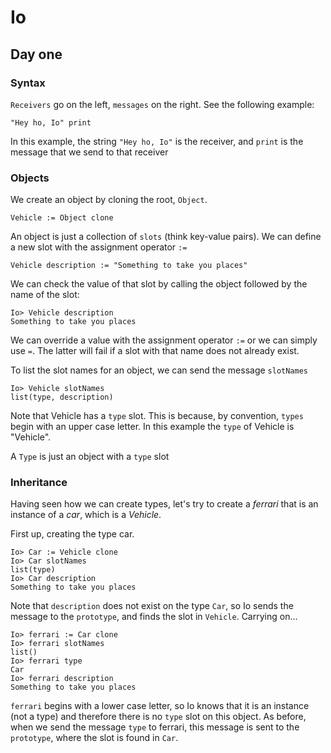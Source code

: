 # Io

## Day one

### Syntax

`Receivers` go on the left, `messages` on the right.
See the following example:
```Io
"Hey ho, Io" print
```
In this example, the string `"Hey ho, Io"` is the receiver, and `print` is the message that we send to that receiver

### Objects

We create an object by cloning the root, `Object`.
```Io
Vehicle := Object clone
```

An object is just a collection of `slots` (think key-value pairs). We can define a new slot with the assignment operator `:=`

```Io
Vehicle description := "Something to take you places"
```

We can check the value of that slot by calling the object followed by the name of the slot:

```
Io> Vehicle description
Something to take you places
```

We can override a value with the assignment operator `:=` or we can simply use `=`. The latter will fail if a slot with that name does not already exist.

To list the slot names for an object, we can send the message `slotNames`
```
Io> Vehicle slotNames
list(type, description)
```
Note that Vehicle has a `type` slot. This is because, by convention, `types` begin with an upper case letter. In this example the `type` of Vehicle is "Vehicle".  

A `Type` is just an object with a `type` slot 

### Inheritance

Having seen how we can create types, let's try to create a *ferrari* that is an instance of a *car*, which is a *Vehicle*.

First up, creating the type car.
```
Io> Car := Vehicle clone
Io> Car slotNames
list(type)
Io> Car description
Something to take you places
```
Note that `description` does not exist on the type `Car`, so Io sends the message to the `prototype`, and finds the slot in `Vehicle`. Carrying on...
```
Io> ferrari := Car clone
Io> ferrari slotNames
list()
Io> ferrari type
Car
Io> ferrari description
Something to take you places
```
`ferrari` begins with a lower case letter, so Io knows that it is an instance (not a type) and therefore there is no `type` slot on this object. As before, when we send the message `type` to ferrari, this message is sent to the `prototype`, where the slot is found in `Car`.
